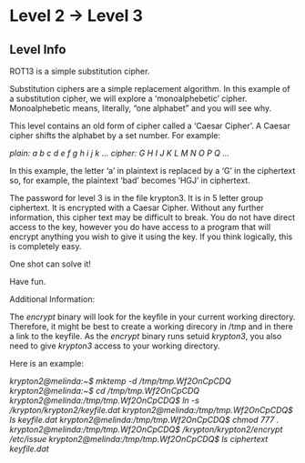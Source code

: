 # **Level 2 → Level 3**

## Level Info
ROT13 is a simple substitution cipher.

Substitution ciphers are a simple replacement algorithm. In this example of a substitution cipher, we will explore a ‘monoalphebetic’ cipher. Monoalphebetic means, literally, “one alphabet” and you will see why.

This level contains an old form of cipher called a ‘Caesar Cipher’. A Caesar cipher shifts the alphabet by a set number. For example:

*plain:  a b c d e f g h i j k ...*
*cipher: G H I J K L M N O P Q ...*

In this example, the letter ‘a’ in plaintext is replaced by a ‘G’ in the ciphertext so, for example, the plaintext ‘bad’ becomes ‘HGJ’ in ciphertext.

The password for level 3 is in the file krypton3. It is in 5 letter group ciphertext. It is encrypted with a Caesar Cipher. Without any further information, this cipher text may be difficult to break. You do not have direct access to the key, however you do have access to a program that will encrypt anything you wish to give it using the key. If you think logically, this is completely easy.

One shot can solve it!

Have fun.

Additional Information:

The *encrypt* binary will look for the keyfile in your current working directory. Therefore, it might be best to create a working direcory in /tmp and in there a link to the keyfile. As the *encrypt* binary runs setuid *krypton3*, you also need to give *krypton3* access to your working directory.

Here is an example:

*krypton2@melinda:~$ mktemp -d*
*/tmp/tmp.Wf2OnCpCDQ*
*krypton2@melinda:~$ cd /tmp/tmp.Wf2OnCpCDQ*
*krypton2@melinda:/tmp/tmp.Wf2OnCpCDQ$ ln -s /krypton/krypton2/keyfile.dat*
*krypton2@melinda:/tmp/tmp.Wf2OnCpCDQ$ ls*
*keyfile.dat*
*krypton2@melinda:/tmp/tmp.Wf2OnCpCDQ$ chmod 777 .*
*krypton2@melinda:/tmp/tmp.Wf2OnCpCDQ$ /krypton/krypton2/encrypt /etc/issue*
*krypton2@melinda:/tmp/tmp.Wf2OnCpCDQ$ ls*
*ciphertext  keyfile.dat*

